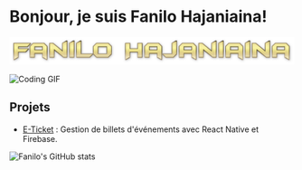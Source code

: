 # Bonjour, je suis Fanilo Hajaniaina!

![Bonjour, je suis Fanilo Hajaniaina!](https://github.com/FaniloHajaniaina/FaniloHajaniaina/blob/main/Nilo.png)

![Coding GIF](https://media.giphy.com/media/26u4nJPf0JtQPdStq/giphy.gif)

## Projets

- [E-Ticket](https://github.com/FaniloHajaniaina/E-Ticket) : Gestion de billets d'événements avec React Native et Firebase.

![Fanilo's GitHub stats](https://github-readme-stats.vercel.app/api?username=FaniloHajaniaina&show_icons=true&theme=radical)


<!--
**FaniloHajaniaina/FaniloHajaniaina** is a ✨ _special_ ✨ repository because its `README.md` (this file) appears on your GitHub profile.

Here are some ideas to get you started:

- 🔭 I’m currently working on ...
- 🌱 I’m currently learning ...
- 👯 I’m looking to collaborate on ...
- 🤔 I’m looking for help with ...
- 💬 Ask me about ...
- 📫 How to reach me: ...
- 😄 Pronouns: ...
- ⚡ Fun fact: ...
-->
